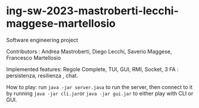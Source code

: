 # ing-sw-2023-mastroberti-lecchi-maggese-martellosio
Software engineering project

Contributors : Andrea Mastroberti, Diego Lecchi, Saverio Maggese, Francesco Martellosio

Implemented features:
    Regole Complete,
    TUI,
    GUI,
    RMI,
    Socket,
    3 FA : persistenza, resilienza , chat.

How to play: run `java -jar server.java` to run the server, then connect to it by running `java -jar cli.jar`or `java -jar gui.jar` to either play with CLI or GUI.
